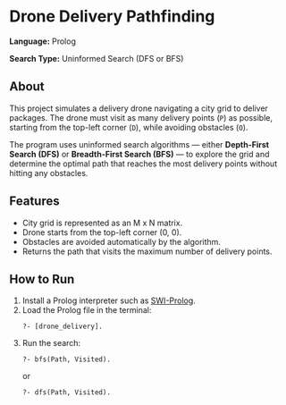 <!DOCTYPE html>
<html lang="en">
<head>
  <meta charset="UTF-8" />
  <meta name="viewport" content="width=device-width, initial-scale=1.0"/>
</head>
<body>
  <div class="container">
    <h1>Drone Delivery Pathfinding</h1>
    <p><strong>Language:</strong> Prolog</p>
    <p><strong>Search Type:</strong> Uninformed Search (DFS or BFS)</p>
    <h2>About</h2>
    <p>This project simulates a delivery drone navigating a city grid to deliver packages. The drone must visit as many delivery points (<code>P</code>) as possible, starting from the top-left corner (<code>D</code>), while avoiding obstacles (<code>O</code>).</p>
    <p>The program uses uninformed search algorithms — either <strong>Depth-First Search (DFS)</strong> or <strong>Breadth-First Search (BFS)</strong> — to explore the grid and determine the optimal path that reaches the most delivery points without hitting any obstacles.</p>
    <h2>Features</h2>
    <ul>
      <li>City grid is represented as an M x N matrix.</li>
      <li>Drone starts from the top-left corner (0, 0).</li>
      <li>Obstacles are avoided automatically by the algorithm.</li>
      <li>Returns the path that visits the maximum number of delivery points.</li>
    </ul>
    <h2>How to Run</h2>
    <ol>
      <li>Install a Prolog interpreter such as <a href="https://www.swi-prolog.org/" target="_blank">SWI-Prolog</a>.</li>
      <li>Load the Prolog file in the terminal:
        <pre><code>?- [drone_delivery].</code></pre>
      </li>
      <li>Run the search:
        <pre><code>?- bfs(Path, Visited).</code></pre>
        or
        <pre><code>?- dfs(Path, Visited).</code></pre>
      </li>
    </ol>
  </div>
</body>
</html>

